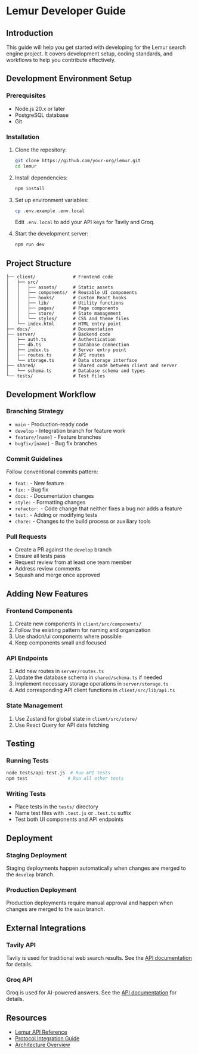 # Lemur Developer Guide

## Introduction

This guide will help you get started with developing for the Lemur search engine project. It covers development setup, coding standards, and workflows to help you contribute effectively.

## Development Environment Setup

### Prerequisites

- Node.js 20.x or later
- PostgreSQL database
- Git

### Installation

1. Clone the repository:
   ```sh
   git clone https://github.com/your-org/lemur.git
   cd lemur
   ```

2. Install dependencies:
   ```sh
   npm install
   ```

3. Set up environment variables:
   ```sh
   cp .env.example .env.local
   ```
   Edit `.env.local` to add your API keys for Tavily and Groq.

4. Start the development server:
   ```sh
   npm run dev
   ```

## Project Structure

```
├── client/              # Frontend code
│   ├── src/
│   │   ├── assets/      # Static assets
│   │   ├── components/  # Reusable UI components
│   │   ├── hooks/       # Custom React hooks
│   │   ├── lib/         # Utility functions
│   │   ├── pages/       # Page components
│   │   ├── store/       # State management
│   │   └── styles/      # CSS and theme files
│   └── index.html       # HTML entry point
├── docs/                # Documentation
├── server/              # Backend code
│   ├── auth.ts          # Authentication
│   ├── db.ts            # Database connection
│   ├── index.ts         # Server entry point
│   ├── routes.ts        # API routes
│   └── storage.ts       # Data storage interface
├── shared/              # Shared code between client and server
│   └── schema.ts        # Database schema and types
└── tests/               # Test files
```

## Development Workflow

### Branching Strategy

- `main` - Production-ready code
- `develop` - Integration branch for feature work
- `feature/[name]` - Feature branches
- `bugfix/[name]` - Bug fix branches

### Commit Guidelines

Follow conventional commits pattern:

- `feat:` - New feature
- `fix:` - Bug fix
- `docs:` - Documentation changes
- `style:` - Formatting changes
- `refactor:` - Code change that neither fixes a bug nor adds a feature
- `test:` - Adding or modifying tests
- `chore:` - Changes to the build process or auxiliary tools

### Pull Requests

- Create a PR against the `develop` branch
- Ensure all tests pass
- Request review from at least one team member
- Address review comments
- Squash and merge once approved

## Adding New Features

### Frontend Components

1. Create new components in `client/src/components/`
2. Follow the existing pattern for naming and organization
3. Use shadcn/ui components where possible
4. Keep components small and focused

### API Endpoints

1. Add new routes in `server/routes.ts`
2. Update the database schema in `shared/schema.ts` if needed
3. Implement necessary storage operations in `server/storage.ts`
4. Add corresponding API client functions in `client/src/lib/api.ts`

### State Management

1. Use Zustand for global state in `client/src/store/`
2. Use React Query for API data fetching

## Testing

### Running Tests

```sh
node tests/api-test.js  # Run API tests
npm test               # Run all other tests
```

### Writing Tests

- Place tests in the `tests/` directory
- Name test files with `.test.js` or `.test.ts` suffix
- Test both UI components and API endpoints

## Deployment

### Staging Deployment

Staging deployments happen automatically when changes are merged to the `develop` branch.

### Production Deployment

Production deployments require manual approval and happen when changes are merged to the `main` branch.

## External Integrations

### Tavily API

Tavily is used for traditional web search results. See the [API documentation](https://docs.tavily.com/) for details.

### Groq API

Groq is used for AI-powered answers. See the [API documentation](https://console.groq.com/docs/quickstart) for details.

## Resources

- [Lemur API Reference](../api/reference.md)
- [Protocol Integration Guide](../protocols/mcp-a2a-integration.md)
- [Architecture Overview](../architecture/search-architecture.md)
